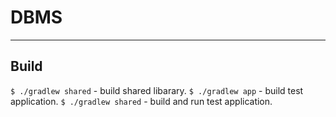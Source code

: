 # DBMS
------
## Build
`$ ./gradlew shared` - build shared libarary.
`$ ./gradlew app` - build test application.
`$ ./gradlew shared` - build and run test application.
